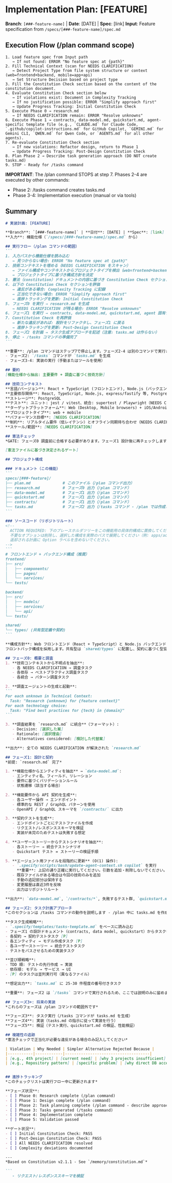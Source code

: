 
# Implementation Plan: [FEATURE]

**Branch**: `[###-feature-name]` | **Date**: [DATE] | **Spec**: [link]
**Input**: Feature specification from `/specs/[###-feature-name]/spec.md`

## Execution Flow (/plan command scope)
```
1. Load feature spec from Input path
   → If not found: ERROR "No feature spec at {path}"
2. Fill Technical Context (scan for NEEDS CLARIFICATION)
   → Detect Project Type from file system structure or context (web=frontend+backend, mobile=app+api)
   → Set Structure Decision based on project type
3. Fill the Constitution Check section based on the content of the constitution document.
4. Evaluate Constitution Check section below
   → If violations exist: Document in Complexity Tracking
   → If no justification possible: ERROR "Simplify approach first"
   → Update Progress Tracking: Initial Constitution Check
5. Execute Phase 0 → research.md
   → If NEEDS CLARIFICATION remain: ERROR "Resolve unknowns"
6. Execute Phase 1 → contracts, data-model.md, quickstart.md, agent-specific template file (e.g., `CLAUDE.md` for Claude Code, `.github/copilot-instructions.md` for GitHub Copilot, `GEMINI.md` for Gemini CLI, `QWEN.md` for Qwen Code, or `AGENTS.md` for all other agents).
7. Re-evaluate Constitution Check section
   → If new violations: Refactor design, return to Phase 1
   → Update Progress Tracking: Post-Design Constitution Check
8. Plan Phase 2 → Describe task generation approach (DO NOT create tasks.md)
9. STOP - Ready for /tasks command
```

**IMPORTANT**: The /plan command STOPS at step 7. Phases 2-4 are executed by other commands:
- Phase 2: /tasks command creates tasks.md
- Phase 3-4: Implementation execution (manual or via tools)

## Summary
````markdown
# 実装計画: [FEATURE]

**Branch**: `[###-feature-name]` | **日付**: [DATE] | **Spec**: [link]
**入力**: 機能仕様（`/specs/[###-feature-name]/spec.md` から）

## 実行フロー（/plan コマンドの範囲）
```
1. 入力パスから機能仕様を読み込む
   → 見つからない場合: ERROR "No feature spec at {path}"
2. 技術コンテキストを埋める（NEEDS CLARIFICATION をスキャン）
   → ファイル構成やコンテキストからプロジェクトタイプを検出（web=frontend+backend, mobile=app+api）
   → プロジェクトタイプに基づき構成方針を決定
3. 憲法（constitution）ドキュメントの内容に基づき Constitution Check セクションを埋める
4. 以下の Constitution Check セクションを評価
   → 違反がある場合: Complexity Tracking に記録
   → 正当化できない場合: ERROR "Simplify approach first"
   → 進捗トラッキングを更新: Initial Constitution Check
5. フェーズ0 を実行 → research.md を生成
   → NEEDS CLARIFICATION が残る場合: ERROR "Resolve unknowns"
6. フェーズ1 を実行 → contracts, data-model.md, quickstart.md, agent 固有テンプレート（例: `CLAUDE.md`, `.github/copilot-instructions.md`, `GEMINI.md`, `QWEN.md`, または `AGENTS.md`）
7. Constitution Check を再評価
   → 新たな違反があれば: 設計をリファクタし、フェーズ1 に戻る
   → 進捗トラッキングを更新: Post-Design Constitution Check
8. フェーズ2 を計画 → タスク生成アプローチを記述（注意: tasks.md は作らない）
9. 停止 - /tasks コマンドの準備完了
```

**重要**: /plan コマンドはステップ7で停止します。フェーズ2-4 は別のコマンドで実行されます:
- フェーズ2: `/tasks` コマンドが `tasks.md` を生成
- フェーズ3-4: 実装の実行（手動またはツールを使用）

## 要約
[機能仕様から抽出: 主要要件 + 調査に基づく技術方針]

## 技術コンテキスト
**言語/バージョン**: React + TypeScript (フロントエンド), Node.js (バックエンド)
**主要依存関係**: React, TypeScript, Node.js, express/fastify 等, PostgreSQL
**ストレージ**: PostgreSQL
**テスト**: ユニット: jest / vitest、統合: supertest / Playwright（NEEDS CLARIFICATION で選定確定）
**ターゲットプラットフォーム**: Web (Desktop, Mobile browsers) + iOS/Android（モバイルサポート）
**プロジェクトタイプ**: web + mobile
**パフォーマンス目標**: [NEEDS CLARIFICATION]
**制約**: リアルタイム要件（低レイテンシ）とオフライン同期待ち合わせ（NEEDS CLARIFICATION）
**スケール/範囲**: [NEEDS CLARIFICATION]

## 憲法チェック
*GATE: フェーズ0 調査前に合格する必要があります。フェーズ1 設計後に再チェックします。*

[憲法ファイルに基づき決定されるゲート]

## プロジェクト構成

### ドキュメント（この機能）
```
specs/[###-feature]/
├── plan.md              # このファイル（/plan コマンド出力）
├── research.md          # フェーズ0 出力（/plan コマンド）
├── data-model.md        # フェーズ1 出力（/plan コマンド）
├── quickstart.md        # フェーズ1 出力（/plan コマンド）
├── contracts/           # フェーズ1 出力（/plan コマンド）
└── tasks.md             # フェーズ2 出力（/tasks コマンド - /plan では作成しない）
```

### ソースコード（リポジトリルート）
<!--
  ACTION REQUIRED: 下のプレースホルダツリーをこの機能用の具体的構成に置換してください。
  不要なオプションは削除し、選択した構成を実際のパスで展開してください（例: apps/admin, packages/something）。
  返却される計画に Option ラベルを含めないでください。
-->
```
# フロントエンド + バックエンド構成（推奨）
frontend/
├── src/
│   ├── components/
│   ├── pages/
│   └── services/
└── tests/

backend/
├── src/
│   ├── models/
│   ├── services/
│   └── api/
└── tests/

shared/
└── types/ (共有型定義や契約)
```

**構成方針**: Web フロントエンド（React + TypeScript）と Node.js バックエンドを分離した標準的な
フロントバック構成を採用します。共有型は `shared/types` に配置し、契約に基づく型安全性を確保します。

## フェーズ0: 概要と調査
1. **技術コンテキストから不明点を抽出**:
   - 各 NEEDS CLARIFICATION → 調査タスク
   - 各依存 → ベストプラクティス調査タスク
   - 各統合 → パターン調査タスク

2. **調査エージェントの生成と起動**:
```
For each unknown in Technical Context:
  Task: "Research {unknown} for {feature context}"
For each technology choice:
  Task: "Find best practices for {tech} in {domain}"
```

3. **調査結果を `research.md` に統合**（フォーマット）:
   - Decision: [選択した案]
   - Rationale: [選択理由]
   - Alternatives considered: [検討した代替案]

**出力**: 全ての NEEDS CLARIFICATION が解決された `research.md`

## フェーズ1: 設計と契約
*前提: `research.md` 完了*

1. **機能仕様からエンティティを抽出** → `data-model.md`:
   - エンティティ名、フィールド、リレーション
   - 要件に基づくバリデーションルール
   - 状態遷移（該当する場合）

2. **機能要件から API 契約を生成**:
   - 各ユーザー操作 → エンドポイント
   - 標準的な REST / GraphQL パターンを使用
   - OpenAPI / GraphQL スキーマを `/contracts/` に出力

3. **契約テストを生成**:
   - エンドポイントごとにテストファイルを作成
   - リクエスト/レスポンススキーマを検証
   - 実装が未完のためテストは失敗する想定

4. **ユーザーストーリーからテストシナリオを抽出**:
   - 各ストーリー → 統合テストシナリオ
   - Quickstart テスト = ストーリーの検証手順

5. **エージェント用ファイルを段階的に更新** (O(1) 操作):
   - `.specify/scripts/bash/update-agent-context.sh copilot` を実行
     **重要**: 上記の通り正確に実行してください。引数を追加・削除しないでください。
   - 既存ファイルがある場合は今回の技術のみを追加
   - 手動の追記部分は保持する
   - 変更履歴は直近3件を反映
   - 出力はリポジトリルート

**出力**: `data-model.md`, `/contracts/*`, 失敗するテスト群, `quickstart.md`, エージェント固有ファイル

## フェーズ2: タスク計画アプローチ
*このセクションは /tasks コマンドの動作を説明します - /plan 中に tasks.md を作成しないでください*

**タスク生成戦略**:
- `.specify/templates/tasks-template.md` をベースに読み込む
- フェーズ1 の設計ドキュメント（contracts, data model, quickstart）からタスクを生成
- 各契約 → 契約テストタスク [P]
- 各エンティティ → モデル作成タスク [P]
- 各ユーザーストーリー → 統合テストタスク
- テストをパスさせるための実装タスク

**並び順戦略**:
- TDD 順: テストの先行作成 → 実装
- 依存順: モデル → サービス → UI
- [P] のタスクは並列実行可（異なるファイル）

**想定出力**: `tasks.md` に 25-30 件程度の番号付きタスク

**重要**: フェーズ2 は `/tasks` コマンドで実行されるため、ここでは説明のみに留めます

## フェーズ3+: 将来の実装
*これらのフェーズは /plan コマンドの範囲外です*

**フェーズ3**: タスク実行（/tasks コマンドが tasks.md を生成）
**フェーズ4**: 実装（tasks.md の指示に従って実装を行う）
**フェーズ5**: 検証（テスト実行、quickstart.md の検証、性能検証）

## 複雑性の追跡
*憲法チェックで正当化が必要な違反がある場合のみ記入してください*

| Violation | Why Needed | Simpler Alternative Rejected Because |
|-----------|------------|-------------------------------------|
| [e.g., 4th project] | [current need] | [why 3 projects insufficient] |
| [e.g., Repository pattern] | [specific problem] | [why direct DB access insufficient] |


## 進捗トラッキング
*このチェックリストは実行フロー中に更新されます*

**フェーズ状況**:
- [ ] Phase 0: Research complete (/plan command)
- [ ] Phase 1: Design complete (/plan command)
- [ ] Phase 2: Task planning complete (/plan command - describe approach only)
- [ ] Phase 3: Tasks generated (/tasks command)
- [ ] Phase 4: Implementation complete
- [ ] Phase 5: Validation passed

**ゲート状況**:
- [ ] Initial Constitution Check: PASS
- [ ] Post-Design Constitution Check: PASS
- [ ] All NEEDS CLARIFICATION resolved
- [ ] Complexity deviations documented

---
*Based on Constitution v2.1.1 - See `/memory/constitution.md`*

```
   - リクエスト/レスポンススキーマを検証

